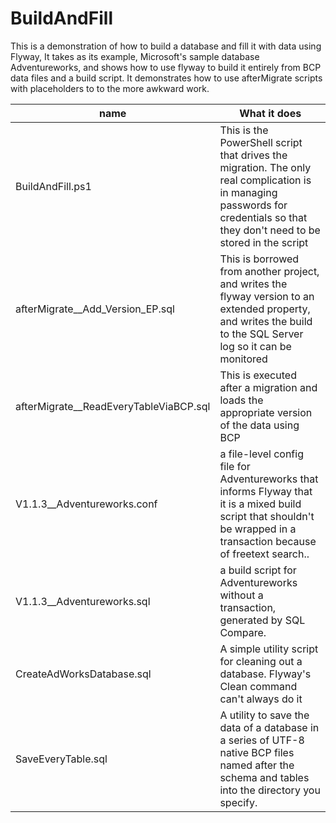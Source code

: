# BuildAndFill

This is a demonstration of how to build a database and fill it with data using Flyway, It takes as its example, Microsoft's sample database Adventureworks, and shows how to use flyway to build it entirely from BCP data files and a build script. It demonstrates how to use afterMigrate scripts with placeholders to  to the more awkward work.

| name                                   | What it does                                                 |
| -------------------------------------- | ------------------------------------------------------------ |
| BuildAndFill.ps1                       | This is the PowerShell script that drives the migration. The only real complication is in managing passwords for credentials so that they don't need to be stored in the script |
| afterMigrate__Add_Version_EP.sql       | This is borrowed from another project, and writes the flyway version to an extended property, and writes the build to the SQL Server log so it can be monitored |
| afterMigrate__ReadEveryTableViaBCP.sql | This is executed after a migration and loads the appropriate version of the data using BCP |
| V1.1.3__Adventureworks.conf            | a file-level config file  for Adventureworks that informs Flyway that it is a mixed build script that shouldn't be wrapped in a transaction because of freetext search.. |
| V1.1.3__Adventureworks.sql             | a build script for Adventureworks without a transaction, generated by SQL Compare. |
| CreateAdWorksDatabase.sql              | A simple utility script for cleaning out a database. Flyway's  Clean command  can't always do it |
| SaveEveryTable.sql                     | A utility to save the data of a database in a series of UTF-8 native BCP files named after the schema and tables into the directory you specify. |

 

